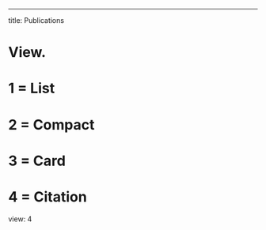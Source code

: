 ---
title: Publications

# View.
#   1 = List
#   2 = Compact
#   3 = Card
#   4 = Citation
view: 4
